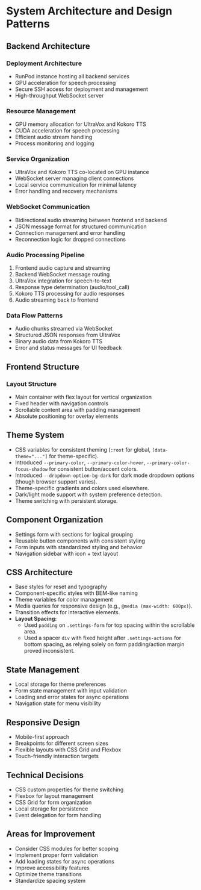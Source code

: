 # System Architecture and Design Patterns

## Backend Architecture

### Deployment Architecture
- RunPod instance hosting all backend services
- GPU acceleration for speech processing
- Secure SSH access for deployment and management
- High-throughput WebSocket server

### Resource Management
- GPU memory allocation for UltraVox and Kokoro TTS
- CUDA acceleration for speech processing
- Efficient audio stream handling
- Process monitoring and logging

### Service Organization
- UltraVox and Kokoro TTS co-located on GPU instance
- WebSocket server managing client connections
- Local service communication for minimal latency
- Error handling and recovery mechanisms

### WebSocket Communication
- Bidirectional audio streaming between frontend and backend
- JSON message format for structured communication
- Connection management and error handling
- Reconnection logic for dropped connections

### Audio Processing Pipeline
1. Frontend audio capture and streaming
2. Backend WebSocket message routing
3. UltraVox integration for speech-to-text
4. Response type determination (audio/tool_call)
5. Kokoro TTS processing for audio responses
6. Audio streaming back to frontend

### Data Flow Patterns
- Audio chunks streamed via WebSocket
- Structured JSON responses from UltraVox
- Binary audio data from Kokoro TTS
- Error and status messages for UI feedback

## Frontend Structure

### Layout Structure
- Main container with flex layout for vertical organization
- Fixed header with navigation controls
- Scrollable content area with padding management
- Absolute positioning for overlay elements

## Theme System
- CSS variables for consistent theming (`:root` for global, `[data-theme="..."]` for theme-specific).
- Introduced `--primary-color`, `--primary-color-hover`, `--primary-color-focus-shadow` for consistent button/accent colors.
- Introduced `--dropdown-option-bg-dark` for dark mode dropdown options (though browser support varies).
- Theme-specific gradients and colors used elsewhere.
- Dark/light mode support with system preference detection.
- Theme switching with persistent storage.

## Component Organization
- Settings form with sections for logical grouping
- Reusable button components with consistent styling
- Form inputs with standardized styling and behavior
- Navigation sidebar with icon + text layout

## CSS Architecture
- Base styles for reset and typography
- Component-specific styles with BEM-like naming
- Theme variables for color management
- Media queries for responsive design (e.g., `@media (max-width: 600px)`).
- Transition effects for interactive elements.
- **Layout Spacing:**
    - Used `padding` on `.settings-form` for top spacing within the scrollable area.
    - Used a spacer `div` with fixed height after `.settings-actions` for bottom spacing, as relying solely on form padding/action margin proved inconsistent.

## State Management
- Local storage for theme preferences
- Form state management with input validation
- Loading and error states for async operations
- Navigation state for menu visibility

## Responsive Design
- Mobile-first approach
- Breakpoints for different screen sizes
- Flexible layouts with CSS Grid and Flexbox
- Touch-friendly interaction targets

## Technical Decisions
- CSS custom properties for theme switching
- Flexbox for layout management
- CSS Grid for form organization
- Local storage for persistence
- Event delegation for form handling

## Areas for Improvement
- Consider CSS modules for better scoping
- Implement proper form validation
- Add loading states for async operations
- Improve accessibility features
- Optimize theme transitions
- Standardize spacing system
